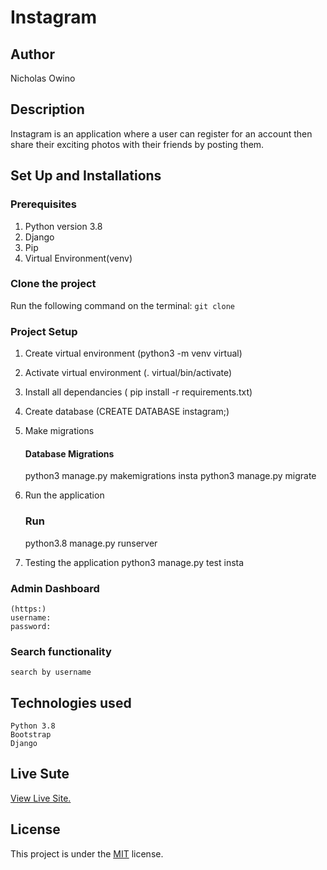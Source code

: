 # Instagram

## Author
Nicholas Owino

## Description
Instagram is an application where a user can register for an account then share their exciting photos with their friends by posting them.

## Set Up and Installations

### Prerequisites
1. Python version 3.8
2. Django 
3. Pip
4. Virtual Environment(venv)


### Clone the  project 
Run the following command on the terminal:
`git clone `

###  Project Setup
1. Create virtual environment (python3 -m venv virtual)
2. Activate virtual environment (. virtual/bin/activate)
3. Install  all dependancies ( pip install -r requirements.txt)
4. Create database (CREATE DATABASE instagram;)
5. Make migrations

    #### Database Migrations
    python3 manage.py makemigrations insta
    python3 manage.py migrate

6. Run the application
    ### Run 
    python3.8 manage.py runserver

7.  Testing the application
     python3 manage.py test insta

### Admin Dashboard
    (https:)
    username: 
    password:  

### Search functionality
    search by username

## Technologies used
    Python 3.8
    Bootstrap
    Django

## Live Sute
[View Live Site.]()

## License
This project is under the [MIT](LICENSE) license.
